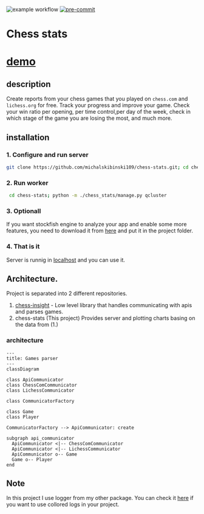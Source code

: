 ![example workflow](https://github.com/michalskibinski109/chess-stats/actions/workflows/python-app.yml/badge.svg)
[![pre-commit](https://img.shields.io/badge/pre--commit-enabled-brightgreen?logo=pre-commit)](https://github.com/pre-commit/pre-commit)

# Chess stats

# [demo](https://michalskibinski109.github.io/chess-stats/)

## description

Create reports from your chess games that you played on `chess.com` and `lichess.org` for free. Track your progress and improve your game. Check your win ratio per opening,
per time control,per day of the week, check in which stage of the game you are losing the most, and much more.

## installation

### 1. Configure and run server

```bash
git clone https://github.com/michalskibinski109/chess-stats.git; cd chess-stats;  python -m pip install -r requirements.txt; python  ./chess_stats/manage.py migrate; python  ./chess_stats/manage.py runserver
```

### 2. Run worker
```bash
 cd chess-stats; python -m ./chess_stats/manage.py qcluster
```


### 3. Optionall

If you want stockfish engine to analyze your app and enable some more features, you need to download it from [here](https://stockfishchess.org/download/) and put it in the project folder.

### 4. That is it
Server is runnig in [localhost](localhost:8000) and you can use it.

## Architecture.

Project is separated into 2 different repositories.
1. [chess-insight](https://github.com/michalskibinski109/chess_insight) - Low level library that handles communicating with apis and parses games.
2. chess-stats (This project) Provides server and plotting charts basing on the data from (1.)
 
### architecture

```mermaid
---
title: Games parser
---
classDiagram

class ApiCommunicator
class ChessComCommunicator
class LichessCommunicator

class CommunicatorFactory

class Game
class Player

CommunicatorFactory --> ApiCommunicator: create

subgraph api_communicator
  ApiCommunicator <|-- ChessComCommunicator
  ApiCommunicator <|-- LichessCommunicator
  ApiCommunicator o-- Game
  Game o-- Player
end
```






## Note

In this project I use logger from my other package. You can check it [here](https://github.com/michalskibinski109/miskibin) if you want to use collored logs in your project.
